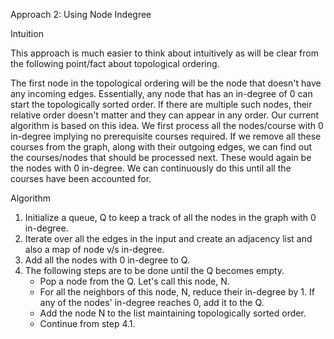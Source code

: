 Approach 2: Using Node Indegree

Intuition

This approach is much easier to think about intuitively as will be clear from the following point/fact about topological ordering.

The first node in the topological ordering will be the node that doesn't have any incoming edges. Essentially, any node that has an in-degree of 0 can start the topologically sorted order. If there are multiple such nodes, their relative order doesn't matter and they can appear in any order.
Our current algorithm is based on this idea. We first process all the nodes/course with 0 in-degree implying no prerequisite courses required. If we remove all these courses from the graph, along with their outgoing edges, we can find out the courses/nodes that should be processed next. These would again be the nodes with 0 in-degree. We can continuously do this until all the courses have been accounted for.

Algorithm

1. Initialize a queue, Q to keep a track of all the nodes in the graph with 0 in-degree.
2. Iterate over all the edges in the input and create an adjacency list and also a map of node v/s in-degree.
3. Add all the nodes with 0 in-degree to Q.
4. The following steps are to be done until the Q becomes empty.
    - Pop a node from the Q. Let's call this node, N.
    - For all the neighbors of this node, N, reduce their in-degree by 1. If any of the nodes' in-degree reaches 0, add it to the Q.
    - Add the node N to the list maintaining topologically sorted order.
    - Continue from step 4.1.
